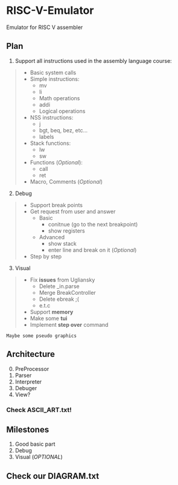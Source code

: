 # RISC-V-Emulator
Emulator for RISC V assembler

## Plan
  1. Support all instructions used in the assembly language course:

>* Basic system calls
>* Simple instructions:
>	  * mv
 >   * li
 >   * Math operations
 >   * addi
 >   * Logical operations
 >  * NSS instructions:
 >    * j
 >    * bgt, beq, bez, etc...
 >    * labels
 >  * Stack functions:
 >    * lw
 >    * sw
 >  * Functions (*Optional*):
 >    * call
 >    * ret
 >  * Macro, Comments (*Optional*)

  2. Debug

 >  - Support break points
 >  - Get request from user and answer
 >    - Basic
 >      - conitnue (go to the next breakpoint)
 >      - show registers
 >    - Advanced
 >      - show stack
 >      - enter line and break on it (*Optional*)
 >  - Step by step

  3. Visual

 > - Fix **issues** from Ugliansky
 >    - Delete _in.parse
 >    - Merge BreakController
 >    - Delete ebreak ;(
 >    - e.t.c
 > - Support **memory**
 > - Make some **tui**
 > - Implement **step over** command

    Maybe some pseudo graphics

## Architecture

  0. PreProcessor
  1. Parser 
  2. Interpreter 
  3. Debuger
  4. View?  

### Check ASCII_ART.txt!

## Milestones

  1. Good basic part
  2. Debug
  3. Visual (*OPTIONAL*)

## Check our DIAGRAM.txt
